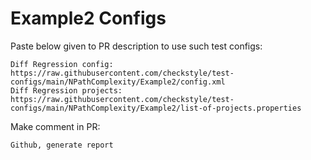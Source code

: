 # Example2 Configs
Paste below given to PR description to use such test configs:
```
Diff Regression config: https://raw.githubusercontent.com/checkstyle/test-configs/main/NPathComplexity/Example2/config.xml
Diff Regression projects: https://raw.githubusercontent.com/checkstyle/test-configs/main/NPathComplexity/Example2/list-of-projects.properties
```
Make comment in PR:
```
Github, generate report
```
